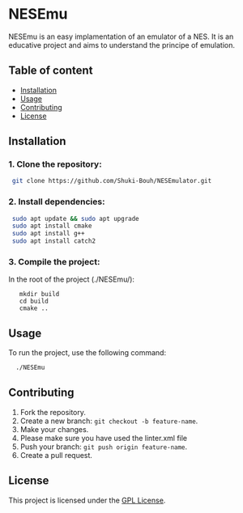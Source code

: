 # NESEmu

NESEmu is an easy implamentation of an emulator of a NES. It is an educative project and aims to understand the principe of emulation.

## Table of content
- [Installation](#installation)
- [Usage](#usage)
- [Contributing](#contributing)
- [License](#license)

## Installation
### 1. Clone the repository:
```bash
 git clone https://github.com/Shuki-Bouh/NESEmulator.git
```

### 2. Install dependencies:
```bash
 sudo apt update && sudo apt upgrade
 sudo apt install cmake
 sudo apt install g++ 
 sudo apt install catch2
 ```

### 3. Compile the project:
In the root of the project (./NESEmu/):
 ```
    mkdir build
    cd build
    cmake ..
 ```

## Usage
To run the project, use the following command:
```bash
  ./NESEmu
```

## Contributing
1. Fork the repository.
2. Create a new branch: `git checkout -b feature-name`.
3. Make your changes.
4. Please make sure you have used the linter.xml file
5. Push your branch: `git push origin feature-name`. 
6. Create a pull request.

## License
This project is licensed under the [GPL License](LICENSE).
